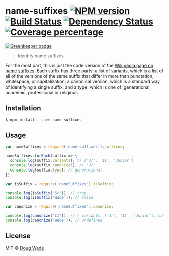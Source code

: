 # name-suffixes [![NPM version][npm-image]][npm-url] [![Build Status][travis-image]][travis-url] [![Dependency Status][daviddm-image]][daviddm-url] [![Coverage percentage][coveralls-image]][coveralls-url]

[![Greenkeeper badge](https://badges.greenkeeper.io/doug-wade/name-suffixes.svg)](https://greenkeeper.io/)
> Identify name suffixes

For the most part, this is just the code version of the [Wikipedia page on name suffixes](https://en.wikipedia.org/wiki/Suffix_(name)).  Each suffix has three parts: a list of variants, which is a list of all of the versions of the same suffix that differ in more than punctation, whitespace, or capitalization; a canonical version, which is a standard way of identifying a single suffix, and a type, which is one of: generational, academic, professional or religious.

## Installation

```sh
$ npm install --save name-suffixes
```

## Usage

```js
var nameSuffixes = require('name-suffixes').suffixes;

nameSuffixes.forEach(suffix => {
  console.log(suffix.variants); // ['Jr', 'II', 'Junior']
  console.log(suffix.canonical); // 'Jr'
  console.log(suffix.type); // generational
});

var isSuffix = require('nameSuffixes').isSuffix;

console.log(isSuffix('Sr')); // true
console.log(isSuffix('Wade')); // false

var canonize = require('nameSuffixes').canonize;

console.log(canonize('II')); // { variants: ['Jr', 'II', 'Junior'], canonical: 'jr', type: 'generational' }
console.log(canonize('Wade')); // undefined
```

## License

MIT © [Doug Wade](dougwade.io)


[npm-image]: https://badge.fury.io/js/name-suffixes.svg
[npm-url]: https://npmjs.org/package/name-suffixes
[travis-image]: https://travis-ci.org/doug-wade/name-suffixes.svg?branch=master
[travis-url]: https://travis-ci.org/doug-wade/name-suffixes
[daviddm-image]: https://david-dm.org/doug-wade/name-suffixes.svg?theme=shields.io
[daviddm-url]: https://david-dm.org/doug-wade/name-suffixes
[coveralls-image]: https://coveralls.io/repos/doug-wade/name-suffixes/badge.svg
[coveralls-url]: https://coveralls.io/r/doug-wade/name-suffixes
